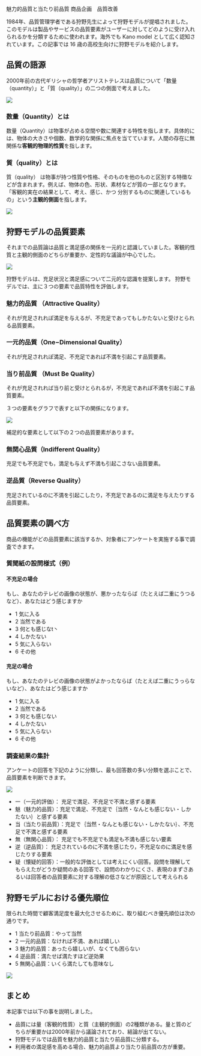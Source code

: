 魅力的品質と当たり前品質
商品企画　品質改善

1984年、品質管理学者である狩野先生によって狩野モデルが提唱されました。このモデルは製品やサービスの品質要素がユーザーに対してどのように受け入れられるかを分類するために使われます。海外でも Kano model として広く認知されています。この記事では 16 歳の高校生向けに狩野モデルを紹介します。

## 品質の語源
2000年前の古代ギリシャの哲学者アリストテレスは品質について「数量（quantity）」と「質（quality）」の二つの側面で考えました。

![](224.png)

### 数量（Quantity）とは

数量（Quantity）は物事が占める空間や数に関連する特性を指します。具体的には、物体の大きさや個数、数学的な関係に焦点を当てています。人間の存在に無関係な**客観的物理的性質**を指します。

### 質（quality）とは

質（quality）   は物事が持つ性質や性格、そのものを他のものと区別する特徴などが含まれます。例えば、物体の色、形状、素材などが質の一部となります。「客観的実在の結果として、考え、感じ、かつ
分別するものに関連しているもの」という**主観的側面**を指します。

![](226.png)

## 狩野モデルの品質要素

それまでの品質論は品質と満足感の関係を一元的と認識していました。客観的性質と主観的側面のどちらが重要か、定性的な議論が中心でした。

![](112.png)

狩野モデルは、充足状況と満足感について二元的な認識を提案します。
狩野モデルでは、主に３つの要素で品質特性を評価します。

### 魅力的品質 （Attractive Quality）
それが充足されれぽ満足を与えるが、不充足であってもしかたないと受けとられる品質要素。

### 一元的品質（One−Dimensional Quality）
それが充足されれぽ満足、不充足であれば不満を引起こす品質要素。

### 当り前品質 （Must Be Quality）
それが充足されれば当り前と受けとられるが，不充足であれぽ不満を引起こす品質要素。

３つの要素をグラフで表すと以下の関係になります。

![](116.png)

補足的な要素として以下の２つの品質要素があります。

### 無関心品質（lndifferent Quality）
充足でも不充足でも，満足も与えず不満も引起こさない品質要素。

### 逆品質（Reverse Quality）
充足されているのに不満を引起こしたり，不充足であるのに満足を与えたりする品質要素。

## 品質要素の調べ方
商品の機能がどの品質要素に該当するか、対象者にアンケートを実施する事で調査できます。

### 質聞紙の設問様式（例）
#### 不充足の場合
もし、あなたのテレビの画像の状態が、悪かったならば（たとえば二重にうつるなど）、あなたはどう感じますか
- 1 気に入る
- 2 当然である
- 3 何とも感じなt丶
- 4 しかたない
- 5 気に入らない
- 6 その他
#### 充足の場合
もし、あなたのテレビの画像の状態がよかったならば（たとえば二重にうっらないなど）、あなたはどう感じますか
- 1 気に入る
- 2 当然である
- 3 何とも感じない
- 4 しかたない
- 5 気に入らない
- 6 その他

### 調査結果の集計
アンケートの回答を下記のように分類し、最も回答数の多い分類を選ぶことで、品質要素を判断できます。

![](119.png)

- 一（一元的評価）： 充足で満足、不充足で不満と感ずる要素
- 魅（魅力的品質）：充足で満足、不充足で｛当然・なんとも感じない・しかたない｝と感ずる要素
- 当（当たり前品質）：充足で｛当然・なんとも感じない・しかたない｝、不充足で不満と感ずる要素
- 無（無関心品質）： 充足でも不充足でも満足も不満も感じない要素
- 逆（逆品質）： 充足されているのに不満を感じたり，不充足なのに満足を感じたりする要素
- 疑（懐疑的回答）：一般的な評価としては考えにくい回答。設問を理解してもらえたがどうか疑問のある回答で、設問のわかりにくさ、表現のまずさあるいは回答者の品質要素に対する理解の低さなどが原因として考えられる

## 狩野モデルにおける優先順位

限られた時間で顧客満足度を最大化させるために、取り組むべき優先順位は次の通りです。

- 1 当たり前品質：やって当然
- 2 一元的品質：なければ不満、あれば嬉しい
- 3 魅力的品質：あったら嬉しいが、なくても困らない
- 4 逆品質：満たせば満たすほど逆効果
- 5 無関心品質：いくら満たしても意味なし

![](124.png)

## まとめ

本記事では以下の事を説明しました。

- 品質には量（客観的性質）と質（主観的側面）の2種類がある。量と質のどちらが重要かは2000年前から議論されており、結論が出てない。
- 狩野モデルでは品質を魅力的品質と当たり前品質に分類する。
- 利用者の満足感を高める場合、魅力的品質より当たり前品質の方が重要。
